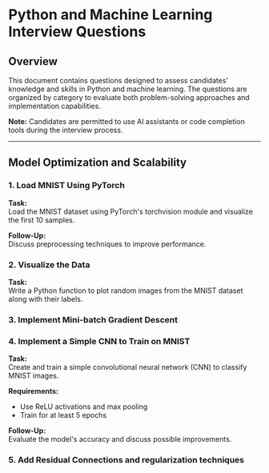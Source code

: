 # Python and Machine Learning Interview Questions

## Overview
This document contains questions designed to assess candidates' knowledge and skills in Python and machine learning. The questions are organized by category to evaluate both problem-solving approaches and implementation capabilities.

**Note:** Candidates are permitted to use AI assistants or code completion tools during the interview process.

---

## Model Optimization and Scalability

### 1. Load MNIST Using PyTorch
**Task:**  
Load the MNIST dataset using PyTorch's torchvision module and visualize the first 10 samples.

**Follow-Up:**  
Discuss preprocessing techniques to improve performance.

### 2. Visualize the Data
**Task:**  
Write a Python function to plot random images from the MNIST dataset along with their labels.

### 3. Implement Mini-batch Gradient Descent

### 4. Implement a Simple CNN to Train on MNIST
**Task:**  
Create and train a simple convolutional neural network (CNN) to classify MNIST images.

**Requirements:**
* Use ReLU activations and max pooling
* Train for at least 5 epochs

**Follow-Up:**  
Evaluate the model's accuracy and discuss possible improvements.

### 5. Add Residual Connections and regularization techniques
